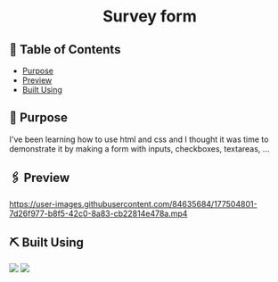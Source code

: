 <h1 align="center">Survey form</h1>
 
## 📝 Table of Contents
- [Purpose](#purpose)
- [Preview](#preview)
- [Built Using](#built_using)

## 🧐 Purpose <a name = "purpose"></a>
I've been learning how to use html and css and I thought it was time to demonstrate it by making a form with inputs, checkboxes, textareas, ... 

## 🖇 Preview <a name="preview"></a>
https://user-images.githubusercontent.com/84635684/177504801-7d26f977-b8f5-42c0-8a83-cb22814e478a.mp4

## ⛏️ Built Using <a name = "built_using"></a>
[<img src="https://img.shields.io/badge/html-e34c26?style=for-the-badge&logo=html&logoColor=FFFFFF" />](https://es.wikipedia.org/wiki/HTML)
[<img src="https://img.shields.io/badge/css-264de4?style=for-the-badge&logo=css&logoColor=FFFFFF" />](https://es.wikipedia.org/wiki/CSS)
